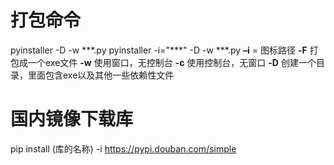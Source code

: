 # 打包命令

pyinstaller -D  -w \*\*\*.py
pyinstaller -i="\*\*\*" -D -w  \*\*\*.py
**–i** = 图标路径
**-F**    打包成一个exe文件
**-w**   使用窗口，无控制台
**-c**    使用控制台，无窗口
**-D**    创建一个目录，里面包含exe以及其他一些依赖性文件

# 国内镜像下载库

pip install  (库的名称) -i https://pypi.douban.com/simple

